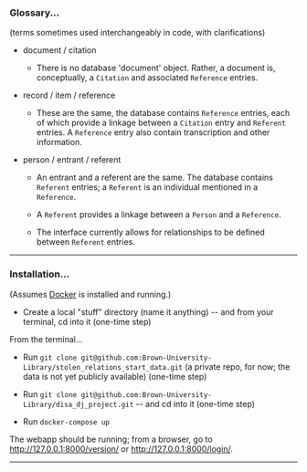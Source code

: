 ### Glossary...

(terms sometimes used interchangeably in code, with clarifications)

- document / citation

    - There is no database 'document' object. Rather, a document is, conceptually, a `Citation` and associated `Reference` entries.

- record / item / reference

    - These are the same, the database contains `Reference` entries, each of which provide a linkage between a `Citation` entry and `Referent` entries. A `Reference` entry also contain transcription and other information.

- person / entrant / referent

    - An entrant and a referent are the same. The database contains `Referent` entries; a `Referent` is an individual mentioned in a `Reference`.

    - A `Referent` provides a linkage between a `Person` and a `Reference`.

    - The interface currently allows for relationships to be defined between `Referent` entries.

----

### Installation...

(Assumes [Docker](https://www.docker.com) is installed and running.)

- Create a local "stuff" directory (name it anything) -- and from your terminal, cd into it (one-time step)

From the terminal...

- Run `git clone git@github.com:Brown-University-Library/stolen_relations_start_data.git` (a private repo, for now; the data is not yet publicly available) (one-time step)

- Run `git clone git@github.com:Brown-University-Library/disa_dj_project.git` -- and cd into it (one-time step)

- Run `docker-compose up`

The webapp should be running; from a browser, go to <http://127.0.0.1:8000/version/> or <http://127.0.0.1:8000/login/>. 

---